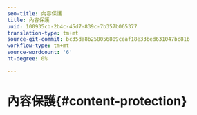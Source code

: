 ```yaml
---
seo-title: 內容保護
title: 內容保護
uuid: 100935cb-2b4c-45d7-839c-7b357b065377
translation-type: tm+mt
source-git-commit: bc35da8b258056809ceaf18e33bed631047bc81b
workflow-type: tm+mt
source-wordcount: '6'
ht-degree: 0%

---
```



# 內容保護{#content-protection}

